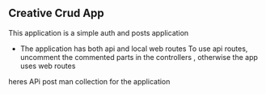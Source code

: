## Creative Crud App

 This application is a simple auth and posts application

 * The application has both api and local web routes
To use api routes, uncomment the commented parts in the controllers ,
otherwise the app uses web routes 


heres APi post man collection for the application

